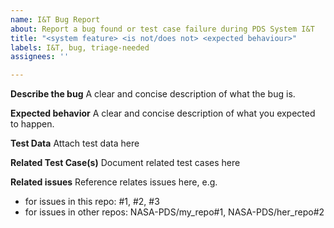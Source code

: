 ```yaml
---
name: I&T Bug Report
about: Report a bug found or test case failure during PDS System I&T
title: "<system feature> <is not/does not> <expected behaviour>"
labels: I&T, bug, triage-needed
assignees: ''

---
```


**Describe the bug**
A clear and concise description of what the bug is.

**Expected behavior**
A clear and concise description of what you expected to happen.

**Test Data**
Attach test data here

**Related Test Case(s)**
Document related test cases here

**Related issues**
Reference relates issues here, e.g.
* for issues in this repo: #1, #2, #3
* for issues in other repos: NASA-PDS/my_repo#1, NASA-PDS/her_repo#2
